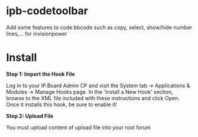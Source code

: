 # ipb-codetoolbar

Add some features to code bbcode such as copy, select, show/hide number lines,... for invisionpower

# Install

**Step 1: Import the Hook File**

Log in to your IP.Board Admin CP and visit the System tab -> Applications & Modules -> Manage Hooks page.
In the 'Install a New Hook' section, browse to the XML file included with these instructions and click Open.
Once it installs this hook, be sure to enable it!

**Step 2: Upload File**

You must upload content of upload file into your root forum
